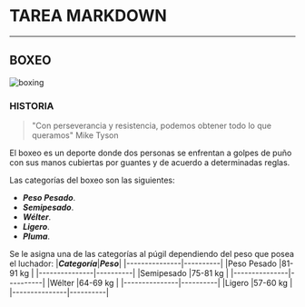 # TAREA MARKDOWN
___

## BOXEO
![boxing](https://i.pinimg.com/originals/d6/44/99/d6449957f3d7f2a69ab0f0554539a738.gif "boxing ring")

### HISTORIA
>"Con perseverancia y resistencia, podemos obtener todo lo que queramos" Mike Tyson

El boxeo es un deporte donde dos personas se enfrentan a golpes de puño con sus manos cubiertas por guantes y de acuerdo a determinadas reglas.

Las categorías del boxeo son las siguientes:
* ***Peso Pesado***.
* ***Semipesado***.
* ***Wélter***.
* ***Ligero***.
* ***Pluma***.

Se le asigna una de las categorías al púgil dependiendo del peso que posea el luchador:
|***Categoría***|***Peso***|
|---------------|----------|
|Peso Pesado    |81-91 kg  |
|---------------|----------|
|Semipesado     |75-81 kg  |
|---------------|----------|
|Wélter         |64-69 kg  |
|---------------|----------|
|Ligero         |57-60 kg  |
|---------------|----------|
